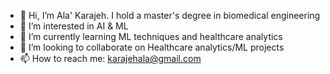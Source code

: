 - 👋 Hi, I’m Ala' Karajeh. I hold a master's degree in biomedical engineering
- 👀 I’m interested in AI & ML
- 🌱 I’m currently learning ML techniques and healthcare analytics
- 💞️ I’m looking to collaborate on Healthcare analytics/ML projects
- 📫 How to reach me: karajehala@gmail.com

<!---
karajeh-ala/karajeh-ala is a ✨ special ✨ repository because its `README.md` (this file) appears on your GitHub profile.
You can click the Preview link to take a look at your changes.
--->

